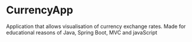 # CurrencyApp

Application that allows visualisation of currency exchange rates. Made for educational reasons of Java, Spring Boot, MVC and javaScript 
